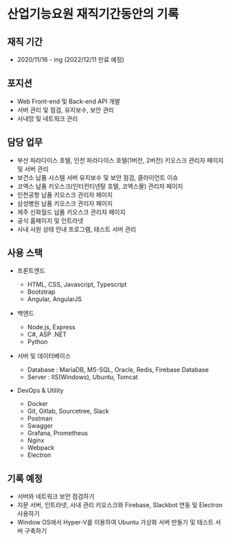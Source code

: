 # 산업기능요원 재직기간동안의 기록

## 재직 기간
- 2020/11/16 - ing (2022/12/11 만료 예정)

## 포지션
- Web Front-end 및 Back-end API 개발
- 서버 관리 및 점검, 유지보수, 보안 관리
- 사내망 및 네트워크 관리

## 담당 업무
- 부산 파라다이스 호텔, 인천 파라다이스 호텔(1버전, 2버전) 키오스크 관리자 페이지 및 서버 관리
- 보건소 납품 시스템 서버 유지보수 및 보안 점검, 클라이언트 이슈 
- 코엑스 납품 키오스크(인터컨티넨탈 호텔, 코엑스몰) 관리자 페이지
- 인천공항 납품 키오스크 관리자 페이지
- 삼성병원 납품 키오스크 관리자 페이지
- 제주 신화월드 납품 키오스크 관리자 페이지
- 공식 홈페이지 및 인트라넷
- 사내 사원 상태 안내 프로그램, 테스트 서버 관리

## 사용 스택
- 프론트엔드
    * HTML, CSS, Javascript, Typescript
    * Bootstrap
    * Angular, AngularJS

- 백엔드
    * Node.js, Express
    * C#, ASP .NET
    * Python

- 서버 및 데이터베이스
    * Database : MariaDB, MS-SQL, Oracle, Redis, Firebase Database
    * Server : IIS(Windows), Ubuntu, Tomcat

- DevOps & Utility
    * Docker
    * Git, Gitlab, Sourcetree, Slack
    * Postman
    * Swagger
    * Grafana, Prometheus
    * Nginx
    * Webpack
    * Electron

## 기록 예정
- 서버와 네트워크 보안 점검하기
- 지문 서버, 인트라넷, 사내 관리 키오스크와 Firebase, Slackbot 연동 및 Electron 사용하기
- Window OS에서 Hyper-V를 이용하여 Ubuntu 가상화 서버 만들기 및 테스트 서버 구축하기
